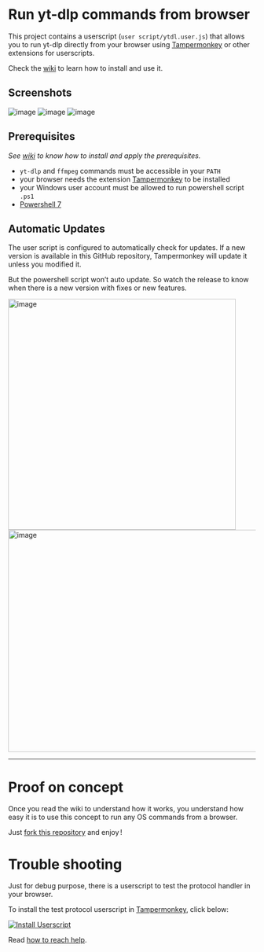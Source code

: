 # Run yt-dlp commands from browser

This project contains a userscript (`user script/ytdl.user.js`) that allows you to run yt-dlp directly from your browser using [Tampermonkey](https://www.tampermonkey.net/) or other extensions for userscripts.

Check the [wiki](https://github.com/Fred-Vatin/run-yt-dlp-from-browser/wiki) to learn how to install and use it.

## Screenshots

<img alt="image" src="https://github.com/user-attachments/assets/905a403c-ecbc-4521-bafb-ea58c22710b7" />

<img alt="image" src="https://github.com/user-attachments/assets/bed1fa17-9624-4fe1-9321-4745063a38ce" />

<img alt="image" src="https://github.com/user-attachments/assets/1c204747-c193-4620-9df7-8147eb1d21c7" />


## Prerequisites

_See [wiki](https://github.com/Fred-Vatin/run-yt-dlp-from-browser/wiki) to know how to install and apply the prerequisites._

- `yt-dlp` and `ffmpeg` commands must be accessible in your `PATH`
- your browser needs the extension [Tampermonkey](https://www.tampermonkey.net/) to be installed
- your Windows user account must be allowed to run powershell script `.ps1`
- [Powershell 7](https://github.com/PowerShell/PowerShell)

## Automatic Updates

The user script is configured to automatically check for updates. If a new version is available in this GitHub repository, Tampermonkey will update it unless you modified it.

But the powershell script won’t auto update. So watch the release to know when there is a new version with fixes or new features.

<img width="463" height="470" alt="image" src="https://github.com/user-attachments/assets/227caa77-15b7-4560-b804-d9930fa4559f" />
<img width="616" height="452" alt="image" src="https://github.com/user-attachments/assets/a0f43c4b-25ae-4aad-8fe2-a5a0531b6934" />

---

# Proof on concept

Once you read the wiki to understand how it works, you understand how easy it is to use this concept to run any OS commands from a browser.

Just [fork this repository](https://github.com/Fred-Vatin/run-yt-dlp-from-browser/wiki/Make-your-own-command-handler) and enjoy !

# Trouble shooting

Just for debug purpose, there is a userscript to test the protocol handler in your browser.

To install the test protocol userscript in [Tampermonkey](https://www.tampermonkey.net/), click below:

[![Install Userscript](https://img.shields.io/badge/Install_Userscript-test-blue?style=for-the-badge)](https://raw.githubusercontent.com/Fred-Vatin/run-yt-dlp-from-browser/main/user%20script/test-protocol.user.js)

Read [how to reach help](https://github.com/Fred-Vatin/run-yt-dlp-from-browser/wiki/Trouble-shooting).
